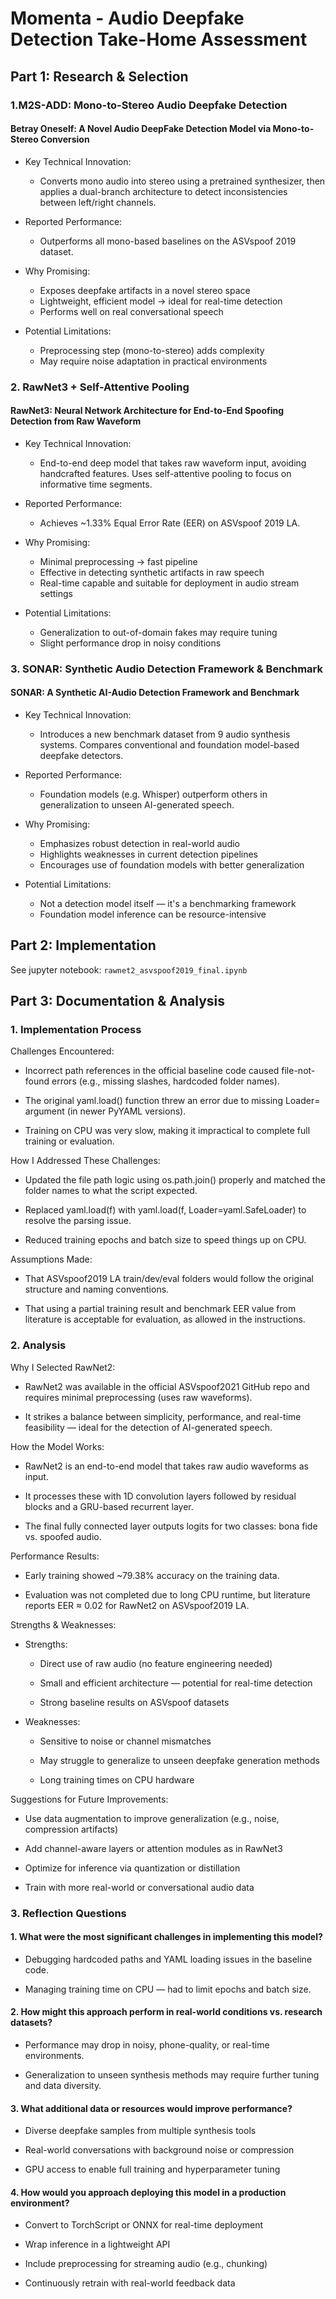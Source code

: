 # Momenta - Audio Deepfake Detection Take-Home Assessment

## Part 1: Research & Selection

### 1.M2S-ADD: Mono-to-Stereo Audio Deepfake Detection

#### Betray Oneself: A Novel Audio DeepFake Detection Model via Mono-to-Stereo Conversion

- Key Technical Innovation:
    - Converts mono audio into stereo using a pretrained synthesizer, then applies a dual-branch architecture to detect inconsistencies between left/right channels.

- Reported Performance:
    - Outperforms all mono-based baselines on the ASVspoof 2019 dataset.

- Why Promising:
    - Exposes deepfake artifacts in a novel stereo space
    - Lightweight, efficient model → ideal for real-time detection
    - Performs well on real conversational speech

- Potential Limitations:
    - Preprocessing step (mono-to-stereo) adds complexity
    - May require noise adaptation in practical environments

### 2. RawNet3 + Self-Attentive Pooling

#### RawNet3: Neural Network Architecture for End-to-End Spoofing Detection from Raw Waveform

- Key Technical Innovation:
    - End-to-end deep model that takes raw waveform input, avoiding handcrafted features. Uses self-attentive pooling to focus on informative time segments.

- Reported Performance:
    - Achieves ~1.33% Equal Error Rate (EER) on ASVspoof 2019 LA.

- Why Promising:
    - Minimal preprocessing → fast pipeline
    - Effective in detecting synthetic artifacts in raw speech
    - Real-time capable and suitable for deployment in audio stream settings

- Potential Limitations:

    - Generalization to out-of-domain fakes may require tuning
    - Slight performance drop in noisy conditions

### 3. SONAR: Synthetic Audio Detection Framework & Benchmark

#### SONAR: A Synthetic AI-Audio Detection Framework and Benchmark

- Key Technical Innovation:
    - Introduces a new benchmark dataset from 9 audio synthesis systems. Compares conventional and foundation model-based deepfake detectors.

- Reported Performance:
    - Foundation models (e.g. Whisper) outperform others in generalization to unseen AI-generated speech.

- Why Promising:
    - Emphasizes robust detection in real-world audio
    - Highlights weaknesses in current detection pipelines
    - Encourages use of foundation models with better generalization

- Potential Limitations:
    - Not a detection model itself — it's a benchmarking framework
    - Foundation model inference can be resource-intensive


## Part 2: Implementation

See jupyter notebook: `rawnet2_asvspoof2019_final.ipynb`

## Part 3: Documentation & Analysis

### 1. Implementation Process

Challenges Encountered:

- Incorrect path references in the official baseline code caused file-not-found errors (e.g., missing slashes, hardcoded folder names).

- The original yaml.load() function threw an error due to missing Loader= argument (in newer PyYAML versions).

- Training on CPU was very slow, making it impractical to complete full training or evaluation.

How I Addressed These Challenges:

- Updated the file path logic using os.path.join() properly and matched the folder names to what the script expected.

- Replaced yaml.load(f) with yaml.load(f, Loader=yaml.SafeLoader) to resolve the parsing issue.

- Reduced training epochs and batch size to speed things up on CPU.

Assumptions Made:

- That ASVspoof2019 LA train/dev/eval folders would follow the original structure and naming conventions.

- That using a partial training result and benchmark EER value from literature is acceptable for evaluation, as allowed in the instructions.

### 2. Analysis

Why I Selected RawNet2:

- RawNet2 was available in the official ASVspoof2021 GitHub repo and requires minimal preprocessing (uses raw waveforms).

- It strikes a balance between simplicity, performance, and real-time feasibility — ideal for the detection of AI-generated speech.

How the Model Works:

- RawNet2 is an end-to-end model that takes raw audio waveforms as input.

- It processes these with 1D convolution layers followed by residual blocks and a GRU-based recurrent layer.

- The final fully connected layer outputs logits for two classes: bona fide vs. spoofed audio.

Performance Results:

- Early training showed ~79.38% accuracy on the training data.

- Evaluation was not completed due to long CPU runtime, but literature reports EER ≈ 0.02 for RawNet2 on ASVspoof2019 LA.

Strengths & Weaknesses:

- Strengths:

    - Direct use of raw audio (no feature engineering needed)

    - Small and efficient architecture — potential for real-time detection

    - Strong baseline results on ASVspoof datasets

- Weaknesses:

    - Sensitive to noise or channel mismatches

    - May struggle to generalize to unseen deepfake generation methods

    - Long training times on CPU hardware

Suggestions for Future Improvements:

- Use data augmentation to improve generalization (e.g., noise, compression artifacts)

- Add channel-aware layers or attention modules as in RawNet3

- Optimize for inference via quantization or distillation

- Train with more real-world or conversational audio data

### 3. Reflection Questions

#### 1. What were the most significant challenges in implementing this model?

- Debugging hardcoded paths and YAML loading issues in the baseline code.

- Managing training time on CPU — had to limit epochs and batch size.

#### 2. How might this approach perform in real-world conditions vs. research datasets?

- Performance may drop in noisy, phone-quality, or real-time environments.

- Generalization to unseen synthesis methods may require further tuning and data diversity.

#### 3. What additional data or resources would improve performance?

- Diverse deepfake samples from multiple synthesis tools

- Real-world conversations with background noise or compression

- GPU access to enable full training and hyperparameter tuning

#### 4. How would you approach deploying this model in a production environment?

- Convert to TorchScript or ONNX for real-time deployment

- Wrap inference in a lightweight API

- Include preprocessing for streaming audio (e.g., chunking)

- Continuously retrain with real-world feedback data
